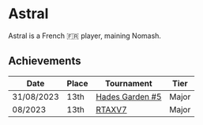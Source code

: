 # Astral

Astral is a French :fr: player, maining Nomash.

## Achievements

|Date|Place|Tournament|Tier|
|-|-|-|-|
| 31/08/2023 | 13th | [Hades Garden #5](../../tournaments/hg/hg5.md) | Major |
| 08/2023 | 13th | [RTAXV7](../../tournaments/rtaxv/rtaxv7.md) | Major |
